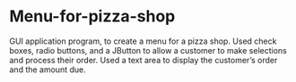# Menu-for-pizza-shop
GUI application program, to create a menu for a pizza shop. Used check boxes, radio buttons, and a JButton to allow a customer to make selections and process their order. Used a text area to display the customer’s order and the amount due.
